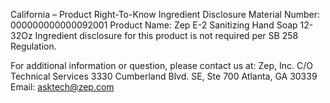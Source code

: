  
 
 
California – Product Right-To-Know Ingredient Disclosure 
Material Number: 000000000000092001 
Product Name: Zep E-2 Sanitizing Hand Soap 12-32Oz 
Ingredient disclosure for this product is not required per SB 258 Regulation. 
 
For additional information or question, please contact us at: 
Zep, Inc. 
C/O Technical Services 
3330 Cumberland Blvd. SE, Ste 700 
Atlanta, GA 30339 
Email: asktech@zep.com 
 
 
 
 
